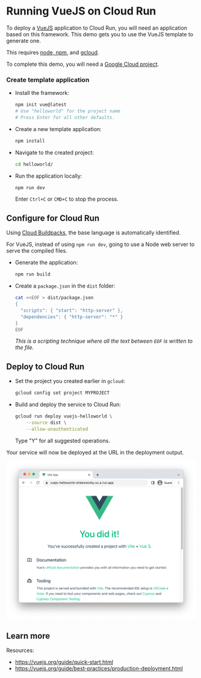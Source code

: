 # Running VueJS on Cloud Run

To deploy a [VueJS](https://vuejs.org/) application to Cloud Run, you will need an application
based on this framework. This demo gets you to use the VueJS template to generate one. 

This requires [node, npm](https://cloud.google.com/nodejs/docs/setup), and [gcloud](https://cloud.google.com/sdk/docs/install).



To complete this demo, you will need a [Google Cloud project](https://cloud.google.com/resource-manager/docs/creating-managing-projects#creating_a_project). 


### Create template application


* Install the framework:

    ```bash
    npm init vue@latest
    # Use "helloworld" for the project name
    # Press Enter for all other defaults. 

    ```

    
    

* Create a new template application:

    ```bash
    npm install
    ```




* Navigate to the created project:

    ```bash
    cd helloworld/
    ```

* Run the application locally:

    ```bash
    npm run dev
    ```

    

    Enter `Ctrl+C` or `CMD+C` to stop the process.


## Configure for Cloud Run

Using [Cloud Buildpacks](https://github.com/GoogleCloudPlatform/buildpacks), 
the base language is automatically identified.


For VueJS, instead of using `npm run dev`, going to use a Node web server to serve the compiled files. 

* Generate the application: 

    ```bash
    npm run build
    ```

* Create a `package.json` in the `dist` folder:

    ```bash
    cat <<EOF > dist/package.json 
    { 
      "scripts": { "start": "http-server" },
      "dependencies": { "http-server": "*" }
    }
    EOF
    ```

    *This is a scripting technique where all the text between `EOF` is written to the file.*





## Deploy to Cloud Run

* Set the project you created earlier in `gcloud`: 

    ```bash
    gcloud config set project MYPROJECT
    ```

* Build and deploy the service to Cloud Run: 

    ```bash
    gcloud run deploy vuejs-helloworld \
        --source dist \
        --allow-unauthenticated 
    ```

    Type "Y" for all suggested operations.


Your service will now be deployed at the URL in the deployment output.

![Example VueJS deployment](example.png)





## Learn more

Resources: 

- https://vuejs.org/guide/quick-start.html
- https://vuejs.org/guide/best-practices/production-deployment.html
